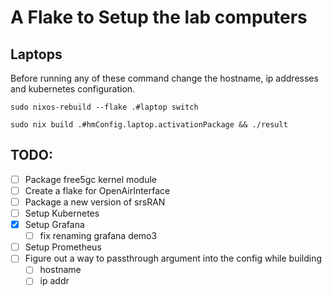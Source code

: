 # A Flake to Setup the lab computers 

## Laptops

Before running any of these command change the hostname, ip addresses and kubernetes configuration.

```shell
sudo nixos-rebuild --flake .#laptop switch

sudo nix build .#hmConfig.laptop.activationPackage && ./result
```

## TODO:


- [ ] Package free5gc kernel module
- [ ] Create a flake for OpenAirInterface
- [ ] Package a new version of srsRAN
- [ ] Setup Kubernetes
- [x] Setup Grafana
	- [ ] fix renaming grafana demo3
- [ ] Setup Prometheus
- [ ] Figure out a way to passthrough argument into the config while building
	- [ ] hostname
	- [ ] ip addr
